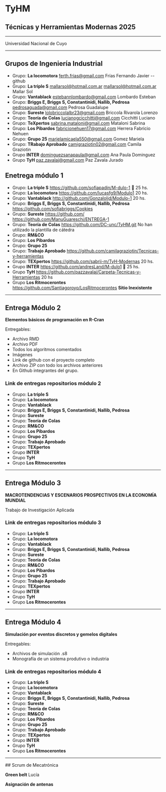 # TyHM
<h2>Técnicas y Herramientas Modernas 2025 </h2><p>
<hr>
 Universidad Nacional de Cuyo

<hr>

 ## Grupos de Ingeniería Industrial

* Grupo: **La locomotora** <ferth.frias@gmail.com>	Frías	Fernando Javier  -- github
* Grupo: **La triple S** <mallarsol@hotmail.com.ar> mallarsol@hotmail.com.ar	Mallar 	Sol
* Grupo: **Vantablack** <estebannlombardo@gmail.com>	Lombardo	Esteban
* Grupo: **Briggs E, Briggs S, Constantinidi, Nallib, Pedrosa**  <pedrosaguada@gmail.com>	Pedrosa	Guadalupe
* Grupo: **Sureste** <lolobriccolalbr23@gmail.com>	Briccola Rivarola 	Lorenzo 
* Grupo: **Teoría de Colas** <lucianogcicchitti@gmail.com>	Cicchitti	Luciano
* Grupo: **TeXpertos** <sabrina.mataloni@gmail.com>	Mataloni	Sabrina
* Grupo: **Los Pibardos** <fabricionehuen17@gmail.com>	Herrera	Fabricio Nehuen
* Grupo: **Grupo 25** <marielamicaela550@gmail.com> 	Gomez	Mariela
* Grupo: **TRabajo Aprobado** <camigraziotin02@gmail.com> Camila Graziotin
* Grupo **INTER** <dominguezsanapaula@gmail.com> Ana Paula Dominguez
* Grupo **TyH** <paz.zavalaj@gmail.com> Paz Zavala Jurado 

## Enetrega módulo 1
* Grupo: **La triple S** <https://github.com/sofiapadin/M-dulo-1> 🥇 25 hs.
* Grupo: **La locomotora** <https://github.com/lucasfg9/Modulo1> 20 hs.
* Grupo: **Vantablack** <http://github.com/Gonzaloljd/Modulo-1> 20 hs. 
* Grupo: **Briggs E, Briggs S, Constantinidi, Nallib, Pedrosa**  <https://github.com/sofiabriggs/Cookies>
* Grupo: **Sureste** <https://github.com/> <https://github.com/ManuGuareschi/ENTREGA-1>
* Grupo: **Teoría de Colas** <https://github.com/DC-unc/TyHM.git> No han utilizado la plantilla de cátedra
* Grupo: **RM&CO** 
* Grupo: **Los Pibardos**
* Grupo: **Grupo 25**
* Grupo: **Trabajo Aprobado** <https://github.com/camilagraziotin/Tecnicas-y-herramientas>
* Grupo: **TEXpertos** <https://github.com/sabrii-m/TyH-Modernas> 20 hs.
* Grupo **INTER** <https://github.com/andresLand/M-dulo1> 🥇 25 hs.
* Grupo **TyH** <https://github.com/pazzavalaj/Carpeta-Tecnicas-y-Herramientas> 20 hs
* Grupo **Los Ritmocerontes** <https://github.com/Santiagoroyo/LosRitmocerontes> **Sitio Inexistente**
<hr>

## Entrega Módulo 2
**Elementos básicos de programación en R-Cran**

Entregables:
* Archivo RMD
* Archivo PDF
* Todos los algoritmos comentados
* Imágenes
* Link de github con el proyecto completo
* Archivo ZIP con todo los archivos anteriores
* En Github integrantes del grupo.

### Link de entregas repositorios módulo 2

* Grupo: **La triple S** 
* Grupo: **La locomotora** 
* Grupo: **Vantablack** 
* Grupo: **Briggs E, Briggs S, Constantinidi, Nallib, Pedrosa** 
* Grupo: **Sureste** 
* Grupo: **Teoría de Colas** 
* Grupo: **RM&CO** 
* Grupo: **Los Pibardos**
* Grupo: **Grupo 25**
* Grupo: **Trabajo Aprobado** 
* Grupo: **TEXpertos** 
* Grupo **INTER** 
* Grupo **TyH** 
* Grupo **Los Ritmocerontes** 

<hr>

## Entrega Módulo 3
**MACROTENDENCIAS Y ESCENARIOS PROSPECTIVOS EN LA ECONOMÍA MUNDIAL**

Trabajo de Investigación Aplicada

### Link de entregas repositorios módulo 3

* Grupo: **La triple S** 
* Grupo: **La locomotora** 
* Grupo: **Vantablack** 
* Grupo: **Briggs E, Briggs S, Constantinidi, Nallib, Pedrosa** 
* Grupo: **Sureste** 
* Grupo: **Teoría de Colas** 
* Grupo: **RM&CO** 
* Grupo: **Los Pibardos**
* Grupo: **Grupo 25**
* Grupo: **Trabajo Aprobado** 
* Grupo: **TEXpertos** 
* Grupo **INTER** 
* Grupo **TyH** 
* Grupo **Los Ritmocerontes** 

<hr>

## Entrega Módulo 4
**Simulación por eventos discretos y gemelos digitales**

Entregables:
* Archivos de simulación .s8
* Monografía de un sistema produtivo o industria

### Link de entregas repositorios módulo 4

* Grupo: **La triple S** 
* Grupo: **La locomotora** 
* Grupo: **Vantablack** 
* Grupo: **Briggs E, Briggs S, Constantinidi, Nallib, Pedrosa** 
* Grupo: **Sureste** 
* Grupo: **Teoría de Colas** 
* Grupo: **RM&CO** 
* Grupo: **Los Pibardos**
* Grupo: **Grupo 25**
* Grupo: **Trabajo Aprobado** 
* Grupo: **TEXpertos** 
* Grupo **INTER** 
* Grupo **TyH** 
* Grupo **Los Ritmocerontes** 




<hr>
## Scrum de Mecatrónica

**Green belt**  Lucía

**Asignación de antenas**
